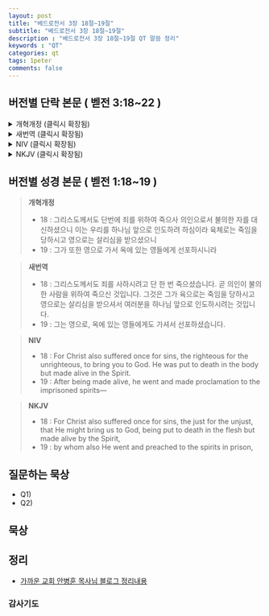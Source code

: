 ```yaml
---
layout: post
title: "베드로전서 3장 18절~19절"
subtitle: "베드로전서 3장 18절~19절"
description : "베드로전서 3장 18절~19절 QT 말씀 정리"
keywords : "QT"
categories: qt
tags: 1peter
comments: false
---
```


## 버전별 단락 본문 ( 벧전 3:18~22 )

<details>
<summary> 개혁개정 (클릭시 확장됨)</summary>
<div markdown="1">

>* `18 : 그리스도께서도 단번에 죄를 위하여 죽으사 의인으로서 불의한 자를 대신하셨으니 이는 우리를 하나님 앞으로 인도하려 하심이라 육체로는 죽임을 당하시고 영으로는 살리심을 받으셨으니`
>* `19 : 그가 또한 영으로 가서 옥에 있는 영들에게 선포하시니라`
>* 20 : 그들은 전에 노아의 날 방주를 준비할 동안 하나님이 오래 참고 기다리실 때에 복종하지 아니하던 자들이라 방주에서 물로 말미암아 구원을 얻은 자가 몇 명뿐이니 겨우 여덟 명이라
>* 21 : 물은 예수 그리스도께서 부활하심으로 말미암아 이제 너희를 구원하는 표니 곧 세례라 이는 육체의 더러운 것을 제하여 버림이 아니요 하나님을 향한 선한 양심의 간구니라
>* 22 : 그는 하늘에 오르사 하나님 우편에 계시니 천사들과 권세들과 능력들이 그에게 복종하느니라
</div>
</details>

<details>
<summary> 새번역 (클릭시 확장됨)</summary>
<div markdown="1">

>* `18 : 그리스도께서도 죄를 사하시려고 단 한 번 죽으셨습니다. 곧 의인이 불의한 사람을 위하여 죽으신 것입니다. 그것은 그가 육으로는 죽임을 당하시고 영으로는 살리심을 받으셔서 여러분을 하나님 앞으로 인도하시려는 것입니다.`
>* `19 : 그는 영으로, 옥에 있는 영들에게도 가셔서 선포하셨습니다.`
>* 20 : 그 영들은, 옛적에 노아가 방주를 지을 동안에, 곧 하나님께서 아직 참고 기다리실 때에, 순종하지 않던 자들을 말하는 것입니다. 그 방주에 들어가 물에서 구원받은 사람은 겨우 여덟 사람밖에 없었습니다.
>* 21 : 그 물은 지금 여러분을 구원하는 세례를 미리 보여준 것입니다. 세례는 육체의 더러움을 씻어 내는 것이 아니라, 예수 그리스도의 부활을 힘입어서 선한 양심이 하나님께 응답하는 것입니다.
>* 22 : 그리스도께서는 하늘로 가셔서 하나님의 오른쪽에 계시니, 천사들과 권세들과 능력들이 그에게 복종하고 있습니다.
</div>
</details>

<details>
<summary> NIV (클릭시 확장됨)</summary>
<div markdown="1">

>* `18 : For Christ also suffered once for sins, the righteous for the unrighteous, to bring you to God. He was put to death in the body but made alive in the Spirit.`
>* `19 : After being made alive, he went and made proclamation to the imprisoned spirits—`
>* 20 : to those who were disobedient long ago when God waited patiently in the days of Noah while the ark was being built. In it only a few people, eight in all, were saved through water,
>* 21 : and this water symbolizes baptism that now saves you also—not the removal of dirt from the body but the pledge of a clear conscience toward God. It saves you by the resurrection of Jesus Christ,
>* 22 : who has gone into heaven and is at God’s right hand—with angels, authorities and powers in submission to him.
</div>
</details>

<details>
<summary> NKJV (클릭시 확장됨)</summary>
<div markdown="1">

>* `18 : For Christ also suffered once for sins, the just for the unjust, that He might bring us to God, being put to death in the flesh but made alive by the Spirit,`
>* `19 : by whom also He went and preached to the spirits in prison,`
>* 20 : who formerly were disobedient, when once the Divine longsuffering waited in the days of Noah, while the ark was being prepared, in which a few, that is, eight souls, were saved through water.
>* 21 : There is also an antitype which now saves us—baptism (not the removal of the filth of the flesh, but the answer of a good conscience toward God), through the resurrection of Jesus Christ,
>* 22 : who has gone into heaven and is at the right hand of God, angels and authorities and powers having been made subject to Him.
</div>
</details>

## 버전별 성경 본문 ( 벧전 1:18~19 )

> **개혁개정**
>* 18 : 그리스도께서도 단번에 죄를 위하여 죽으사 의인으로서 불의한 자를 대신하셨으니 이는 우리를 하나님 앞으로 인도하려 하심이라 육체로는 죽임을 당하시고 영으로는 살리심을 받으셨으니
>* 19 : 그가 또한 영으로 가서 옥에 있는 영들에게 선포하시니라

> **새번역**
>* 18 : 그리스도께서도 죄를 사하시려고 단 한 번 죽으셨습니다. 곧 의인이 불의한 사람을 위하여 죽으신 것입니다. 그것은 그가 육으로는 죽임을 당하시고 영으로는 살리심을 받으셔서 여러분을 하나님 앞으로 인도하시려는 것입니다.
>* 19 : 그는 영으로, 옥에 있는 영들에게도 가셔서 선포하셨습니다.

> **NIV**
>* 18 : For Christ also suffered once for sins, the righteous for the unrighteous, to bring you to God. He was put to death in the body but made alive in the Spirit.
>* 19 : After being made alive, he went and made proclamation to the imprisoned spirits—

> **NKJV**
>* 18 : For Christ also suffered once for sins, the just for the unjust, that He might bring us to God, being put to death in the flesh but made alive by the Spirit,
>* 19 : by whom also He went and preached to the spirits in prison,

## 질문하는 묵상

* Q1) 
* Q2) 

## 묵상


## 정리
* [가까운 교회 안병훈 목사님 블로그 정리내용](https://blog.naver.com/tolerance2018/)

### 감사기도
